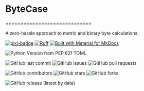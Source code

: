 # ByteCase

=============================

A zero-hassle approach to metric and binary byte calculations.

[![pixi-badge](https://img.shields.io/endpoint?url=https://raw.githubusercontent.com/prefix-dev/pixi/main/assets/badge/v0.json&style=flat-square)](https://github.com/prefix-dev/pixi)
[![Ruff](https://img.shields.io/endpoint?url=https://raw.githubusercontent.com/astral-sh/ruff/main/assets/badge/v2.json&style=flat-square)](https://github.com/astral-sh/ruff)
[![Built with Material for MkDocs](https://img.shields.io/badge/mkdocs--material-gray?logo=materialformkdocs&style=flat-square)](https://github.com/squidfunk/mkdocs-material)

![Python Version from PEP 621 TOML](https://img.shields.io/python/required-version?file=httpss://raw.githubusercontent.com/jjjermiah/bytecase/main/pyproject.toml)

![GitHub last commit](https://img.shields.io/github/last-commit/jjjermiah/bytecase?style=flat-square)
![GitHub issues](https://img.shields.io/github/issues/jjjermiah/bytecase?style=flat-square)
![GitHub pull requests](https://img.shields.io/github/issues-pr/jjjermiah/bytecase?style=flat-square)

![GitHub contributors](https://img.shields.io/github/contributors/jjjermiah/bytecase?style=flat-square)
![GitHub stars](https://img.shields.io/github/stars/jjjermiah/bytecase?style=flat-square)
![GitHub forks](https://img.shields.io/github/forks/jjjermiah/bytecase?style=flat-square)

![GitHub release (latest by date)](https://img.shields.io/github/v/release/jjjermiah/bytecase?style=flat-square)
